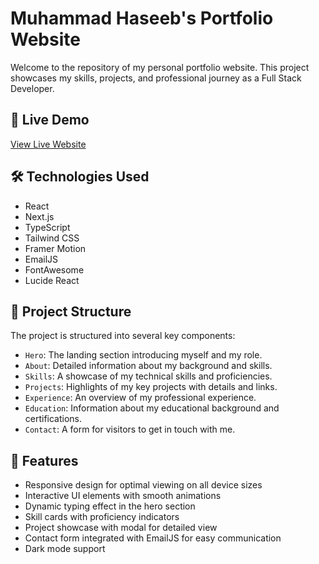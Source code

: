 # Muhammad Haseeb's Portfolio Website

Welcome to the repository of my personal portfolio website. This project showcases my skills, projects, and professional journey as a Full Stack Developer.

## 🚀 Live Demo

[View Live Website](https://mdhaseeb.vercel.app/)

## 🛠 Technologies Used

- React
- Next.js
- TypeScript
- Tailwind CSS
- Framer Motion
- EmailJS
- FontAwesome
- Lucide React

## 📂 Project Structure

The project is structured into several key components:

- `Hero`: The landing section introducing myself and my role.
- `About`: Detailed information about my background and skills.
- `Skills`: A showcase of my technical skills and proficiencies.
- `Projects`: Highlights of my key projects with details and links.
- `Experience`: An overview of my professional experience.
- `Education`: Information about my educational background and certifications.
- `Contact`: A form for visitors to get in touch with me.

## 🌟 Features

- Responsive design for optimal viewing on all device sizes
- Interactive UI elements with smooth animations
- Dynamic typing effect in the hero section
- Skill cards with proficiency indicators
- Project showcase with modal for detailed view
- Contact form integrated with EmailJS for easy communication
- Dark mode support


